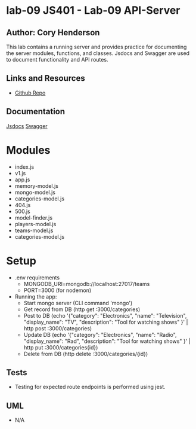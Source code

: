 # lab-09 JS401 - Lab-09 API-Server
## Author: Cory Henderson
This lab contains a running server and provides practice for documenting the server modules, functions, and classes. Jsdocs and Swagger are used to document functionality and API routes.

## Links and Resources
- [Github Repo](https://github.com/401-advanced-javascript-1/lab-09)

## Documentation
[Jsdocs](localhost:3000/docs)
[Swagger](https://editor.swagger.io/?_ga=2.173881315.1132580723.1553560602-1879537872.1553560602)

# Modules
- index.js
- v1.js
- app.js
- memory-model.js
- mongo-model.js
- categories-model.js
- 404.js
- 500.js
- model-finder.js
- players-model.js
- teams-model.js
- categories-model.js

# Setup
- .env requirements
    - MONGODB_URI=mongodb://localhost:27017/teams
    - PORT=3000 (for nodemon)
- Running the app:
    - Start mongo server (CLI command 'mongo')
    - Get record from DB (http get :3000/categories)
    - Post to DB (echo '{"category": "Electronics", "name": "Television", "display_name": "TV", "description": "Tool for watching shows" }' | http post :3000/categories)
    - Update DB (echo '{"category": "Electronics", "name": "Radio", "display_name": "Rad", "description": "Tool for watching shows" }' | http put :3000/categories{id})
    - Delete from DB (http delete :3000/categories/{id})

## Tests
- Testing for expected route endpoints is performed using jest.

## UML
- N/A